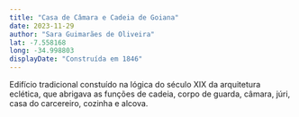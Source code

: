 ```yaml
---
title: "Casa de Câmara e Cadeia de Goiana"
date: 2023-11-29
author: "Sara Guimarães de Oliveira"
lat: -7.558168 
long: -34.998803
displayDate: "Construída em 1846"
---
```


Edifício tradicional constuído na lógica do século XIX da arquitetura eclética, que abrigava as funções de cadeia, corpo de guarda, câmara, júri, casa do carcereiro, cozinha e alcova.

